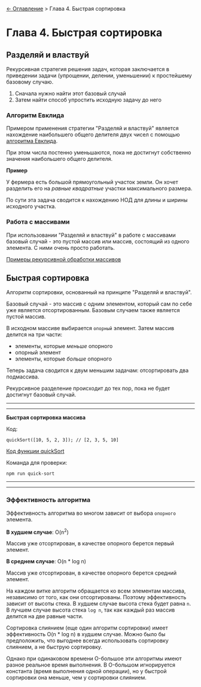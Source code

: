 [<- Оглавление](../../..) > Глава 4. Быстрая сортировка

# Глава 4. Быстрая сортировка

## Разделяй и властвуй

Рекурсивная стратегия решения задач, которая заключается в приведении задачи (упрощении, делении, уменьшении) к простейшему базовому случаю.

1. Сначала нужно найти этот базовый случай
2. Затем найти способ упростить исходную задачу до него

### Алгоритм Евклида

Примером применения стратегии "Разделяй и властвуй" является нахождение наибольшего общего делителя двух чисел с помощью [алгоритма Евклида](./euclidean-algorithm).

При этом числа постенно уменьшаются, пока не достигнут собственно значения наибольшего общего делителя.

**Пример**

У фермера есть большой прямоугольный участок земли. Он хочет разделить его на *равные* *квадратные* участки максимального размера.

По сути эта задача сводится к нахождению НОД для длины и ширины исходного участка.

### Работа с массивами

При использовании "Разделяй и властвуй" в работе с массивами базовый случай - это пустой массив или массив, состоящий из одного элемента. С ними очень просто работать.

[Примеры рекурсивной обработки массивов](./arrays)


## Быстрая сортировка

Алгоритм сортировки, основанный на принципе "Разделяй и властвуй".

Базовый случай - это массив с одним элементом, который сам по себе уже является отсортированным. Базовым случаем также является пустой массив.

В исходном массиве выбирается `опорный` элемент. Затем массив делится на три части:

- элементы, которые *меньше* опорного
- опорный элемент
- элементы, которые *больше* опорного

Теперь задача сводится к двум меньшим задачам: отсортировать два подмассива.

Рекурсивное разделение происходит до тех пор, пока не будет достигнут базовый случай.

***
***

**Быстрая сортировка массива**

Код:

```
quickSort([10, 5, 2, 3]); // [2, 3, 5, 10]
```

[Код функции quickSort](./quick-sort.js)

Команда для проверки:

```
npm run quick-sort
```

***
***

### Эффективность алгоритма

Эффективность алгоритма во многом зависит от выбора `опорного` элемента.

**В худшем случае**: O(n<sup>2</sup>)

Массив уже отсортирован, в качестве опорного берется первый элемент.

**В среднем случае**: O(n * log n)

Массив уже отсортирован, в качестве опорного берется средний элемент.

На каждом витке алгоритм обращается ко всем элементам массива, независимо от того, как они отсортированы. Поэтому эффективность зависит от высоты стека. В худшем случае высота стека будет равна `n`. В лучшем случае высота стека `log n`, так как каждый раз массив делится на две равные части.

Сортировка слиянием (еще один алгоритм сортировки) имеет эффективность O(n * log n) в худшем случае. Можно было бы предположить, что выгоднее всегда использовать сортировку слиянием, а не быструю сортировку.

Однако при одинаковом времени O-большое эти алгоритмы имеют разное реальное время выполнения. В O-большом игнорируется константа (время выполнения одной операции), но у быстрой сортировки она меньше, чем у сортировки слиянием.